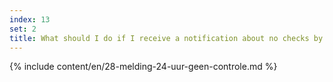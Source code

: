 ```yaml
---
index: 13
set: 2
title: What should I do if I receive a notification about no checks by the app for 24 hours?
---
```

{% include content/en/28-melding-24-uur-geen-controle.md %}
